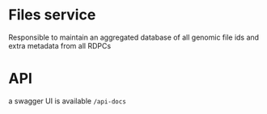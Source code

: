 # Files service

Responsible to maintain an aggregated database of all genomic file ids and extra metadata from all RDPCs

# API

a swagger UI is available `/api-docs`
